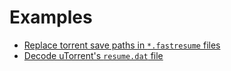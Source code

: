 # Examples

- [Replace torrent save paths in `*.fastresume` files](fastresumes.rs)
- [Decode uTorrent's `resume.dat` file](resume-dat.rs)